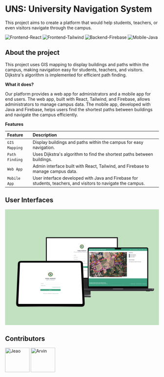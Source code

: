 # UNS: University Navigation System

<p>This project aims to create a platform that would help students, teachers, or even visitors navigate through the campus.</p>

![Frontend-React](https://img.shields.io/badge/Frontend-React-green?style=flat-square)
![Frontend-Tailwind](https://img.shields.io/badge/Frontend-Tailwind-green?style=flat-square)
![Backend-Firebase](https://img.shields.io/badge/Backend-Firebase-blue?style=flat-square)
![Mobile-Java](https://img.shields.io/badge/Mobile-Java-yellow?style=flat-square)

## About the project

<p>This project uses GIS mapping to display buildings and paths within the campus, making navigation easy for students, teachers, and visitors. Dijkstra's algorithm is implemented for efficient path finding.</p>

<p><b>What it does?</b></p>
<p>Our platform provides a web app for administrators and a mobile app for end users. The web app, built with React, Tailwind, and Firebase, allows administrators to manage campus data. The mobile app, developed with Java and Firebase, helps users find the shortest paths between buildings and navigate the campus efficiently.</p>

<p><b>Features</b></p>

| Feature        | Description                                                                                                  |
| :------------- | :----------------------------------------------------------------------------------------------------------- |
| `GIS Mapping`  | Display buildings and paths within the campus for easy navigation.                                           |
| `Path Finding` | Uses Dijkstra's algorithm to find the shortest paths between buildings.                                      |
| `Web App`      | Admin interface built with React, Tailwind, and Firebase to manage campus data.                              |
| `Mobile App`   | User interface developed with Java and Firebase for students, teachers, and visitors to navigate the campus. |

## User Interfaces

!["Mock up design"](assets/mockup.png)

## Contributors

<a href="https://github.com/Jeao13"><img src="https://avatars.githubusercontent.com/u/136776317?v=4" title="Jeao" width="80" height="80"></a>
<a href="https://github.com/amalaluan"><img src="https://avatars.githubusercontent.com/u/75754666?v=4" title="Arvin" width="80" height="80"></a>
<br />
